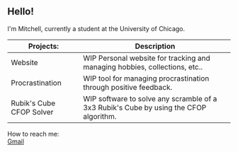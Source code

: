 ## Hello!

I'm Mitchell, currently a student at the University of Chicago.


 Projects: | Description
 --------- | ---------- 
 Website   | WIP Personal website for tracking and managing hobbies, collections, etc..
 Procrastination | WIP tool for managing procrastination through positive feedback.
 Rubik's Cube CFOP Solver | WIP software to solve any scramble of a 3x3 Rubik's Cube by using the CFOP algorithm.

 How to reach me:  
 [Gmail](mailto:Mitch20062018@gmail.com)

<!--
**Mitch1227/Mitch1227** is a ✨ _special_ ✨ repository because its `README.md` (this file) appears on your GitHub profile.

Here are some ideas to get you started:

- 🔭 I’m currently working on ...
- 🌱 I’m currently learning ...
- 👯 I’m looking to collaborate on ...
- 🤔 I’m looking for help with ...
- 💬 Ask me about ...
- 📫 How to reach me: ...
- 😄 Pronouns: ...
- ⚡ Fun fact: ...
-->
